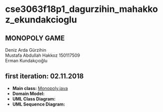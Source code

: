 # cse3063f18p1_dagurzihin_mahakkoz_ekundakcioglu
## MONOPOLY GAME

Deniz Arda Gürzihin  
Mustafa Abdullah Hakkoz 150117509  
Erman Kundakçıoğlu  



## first iteration: 02.11.2018

- **Main class:** [Monopoly.java](https://github.com/denizgurzihin/cse3063f18p1_dagurzihin_mahakkoz_ekundakcioglu/blob/master/Monopoly.java)  
- **Domain Model:**  
- **UML Class Diagram:**  
- **UML Sequence Diagram:**  


